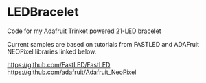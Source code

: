 # LEDBracelet
Code for my Adafruit Trinket powered 21-LED bracelet

Current samples are based on tutorials from FASTLED and ADAFruit NEOPixel libraries linked below.

https://github.com/FastLED/FastLED
<br>
https://github.com/adafruit/Adafruit_NeoPixel
